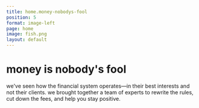 ```yaml
---
title: home.money-nobodys-fool
position: 5
format: image-left
page: home
image: fish.png
layout: default
---
```


# money is nobody's fool
we've seen how the financial system operates—in their best interests and not their clients. we brought together
a team of experts to rewrite the rules, cut down the fees, and help you stay positive.

